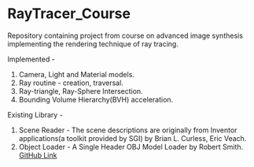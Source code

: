 # RayTracer_Course
Repository containing project from course on advanced image synthesis implementing the rendering technique of ray tracing.

Implemented - 
1. Camera, Light and Material models.
2. Ray routine - creation, traversal.
3. Ray-triangle, Ray-Sphere Intersection.
4. Bounding Volume Hierarchy(BVH) acceleration.

Existing Library - 
1. Scene Reader - The scene descriptions are originally from Inventor applications(a toolkit provided by SGI) by Brian L. Curless, Eric Veach.
2. Object Loader - A Single Header OBJ Model Loader by Robert Smith. [GitHub Link](https://github.com/Bly7/OBJ-Loader)
